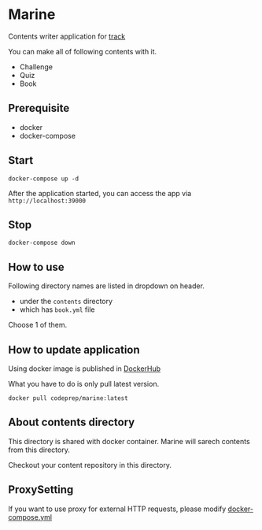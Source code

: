 # Marine

Contents writer application for [track](https://tracks.run/)

You can make all of following contents with it.

- Challenge
- Quiz
- Book

## Prerequisite

- docker
- docker-compose

## Start

```
docker-compose up -d
```

After the application started, you can access the app via `http://localhost:39000`

## Stop

```
docker-compose down
```

## How to use
Following directory names are listed in dropdown on header.

- under the `contents` directory
- which has `book.yml` file

Choose 1 of them.

## How to update application
Using docker image is published in [DockerHub](https://hub.docker.com/r/givery/marine/)

What you have to do is only pull latest version.

```
docker pull codeprep/marine:latest
```

## About contents directory
This directory is shared with docker container.
Marine will sarech contents from this directory.

Checkout your content repository in this directory.

## ProxySetting
If you want to use proxy for external HTTP requests, please modify [docker-compose.yml](docker-compose.yml)
